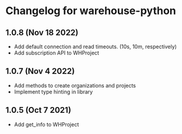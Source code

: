# Changelog for warehouse-python

## 1.0.8 (Nov 18 2022)

- Add default connection and read timeouts. (10s, 10m, respectively)
- Add subscription API to WHProject 

## 1.0.7 (Nov 4 2022)

- Add methods to create organizations and projects
- Implement type hinting in library

## 1.0.5 (Oct 7 2021)

- Add get_info to WHProject